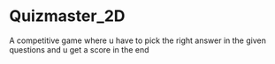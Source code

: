 # Quizmaster_2D
A competitive game where u have to pick the right answer in the given questions and u get a score in the end

